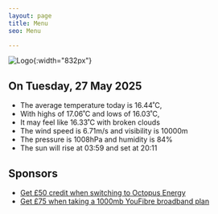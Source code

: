 ```yaml
---
layout: page
title: Menu
seo: Menu

---
```


![Logo](/images/logo.jpg){:width="832px"}

<!-- weather_marker starts -->
## On Tuesday, 27 May 2025

- The average temperature today is 16.44˚C,
- With highs of 17.06˚C and lows of 16.03˚C,
- It may feel like 16.33˚C with broken clouds
- The wind speed is 6.71m/s and visibility is 10000m
- The pressure is 1008hPa and humidity is 84%
- The sun will rise at 03:59 and set at 20:11

<!-- weather_marker ends -->

## Sponsors

- [Get £50 credit when switching to Octopus Energy](https://bit.ly/3oD1nnS)
- [Get £75 when taking a 1000mb YouFibre broadband plan](https://aklam.io/91zWhU?)
